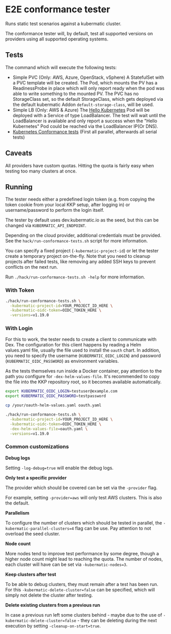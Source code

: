 # E2E conformance tester

Runs static test scenarios against a kubermatic cluster.

The conformance tester will, by default, test all supported versions on providers using all supported operating systems.

## Tests

The command which will execute the following tests:
- Simple PVC (Only: AWS, Azure, OpenStack, vSphere)
  A StatefulSet with a PVC template will be created. The Pod, which mounts the PV has a ReadinessProbe in place
  which will only report ready when the pod was able to write something to the mounted PV.
  The PVC has no StorageClass set, so the default StorageClass, which gets deployed via the default kubermatic Addon `default-storage-class`, will be used.
- Simple LB (Only: AWS & Azure)
  The [Hello Kubernetes](https://kubernetes.io/docs/tasks/access-application-cluster/service-access-application-cluster/#creating-a-service-for-an-application-running-in-two-pods) Pod will be deployed with a Service of type LoadBalancer.
  The test will wait until the LoadBalancer is available and only report a success when the "Hello Kubernetes" Pod could be reached via the LoadBalancer IP(Or DNS).
- [Kubernetes Conformance tests](https://github.com/kubernetes/community/blob/master/contributors/devel/sig-architecture/conformance-tests.md) (First all parallel, afterwards all serial tests)

## Caveats

All providers have custom quotas. Hitting the quota is fairly easy when testing too many clusters at once.

## Running

The tester needs either a predefined login token (e.g. from copying the token cookie from your local KKP setup, after
logging in) or username/password to perform the login itself.

The tester by default uses dev.kubermatic.io as the seed, but this can be changed via `KUBERMATIC_API_ENDPOINT`.

Depending on the cloud provider, additional credentials must be provided. See the `hack/run-conformance-tests.sh`
script for more information.

You can specify a fixed project (`-kubermatic-project-id`) or let the tester create a temporary project on-the-fly.
Note that you need to cleanup projects after failed tests, like removing any added SSH keys to prevent conflicts
on the next run.

Run `./hack/run-conformance-tests.sh -help` for more information.

### With Token

```bash
./hack/run-conformance-tests.sh \
  -kubermatic-project-id=YOUR_PROJECT_ID_HERE \
  -kubermatic-oidc-token=OIDC_TOKEN_HERE \
  -versions=v1.19.0
```

### With Login

For this to work, the tester needs to create a client to communicate with Dex. The configuration for this
client happens by reading a Helm values.yaml file, usually the file used to install the `oauth` chart. In
addition, you need to specify the username (`KUBERMATIC_OIDC_LOGIN`) and password (`KUBERMATIC_OIDC_PASSWORD`)
as environment variables.

As the tests themselves run inside a Docker container, pay attention to the path you configure for
`-dex-helm-values-file`. It's recommended to copy the file into the KKP repository root, so it becomes
available automatically.

```bash
export KUBERMATIC_OIDC_LOGIN=testuser@example.com
export KUBERMATIC_OIDC_PASSWORD=testpassword

cp /your/oauth-helm-values.yaml oauth.yaml

./hack/run-conformance-tests.sh \
  -kubermatic-project-id=YOUR_PROJECT_ID_HERE \
  -kubermatic-oidc-token=OIDC_TOKEN_HERE \
  -dex-helm-values-file=oauth.yaml \
  -versions=v1.19.0
```

### Common customizations

**Debug logs**

Setting `-log-debug=true` will enable the debug logs.

**Only test a specific provider**

The provider which should be covered can be set via the `-provider` flag.

For example, setting `-provider=aws` will only test AWS clusters. This is also the default.

**Parallelism**

To configure the number of clusters which should be tested in parallel, the `-kubermatic-parallel-clusters=4`
flag can be use. Pay attention to not overload the seed cluster.

**Node count**

More nodes tend to improve test performance by some degree, though a higher node count might
lead to reaching the quota. The number of nodes, each cluster will have can be set via
`-kubermatic-nodes=3`.

**Keep clusters after test**

To be able to debug clusters, they must remain after a test has been run.
For this `-kubermatic-delete-cluster=false` can be specified, which will simply not delete the
cluster after testing.

**Delete existing clusters from a previous run**

In case a previous run left some clusters behind - maybe due to the use of `-kubermatic-delete-cluster=false` -
they can be deleting during the next execution by setting `-cleanup-on-start=true`.
